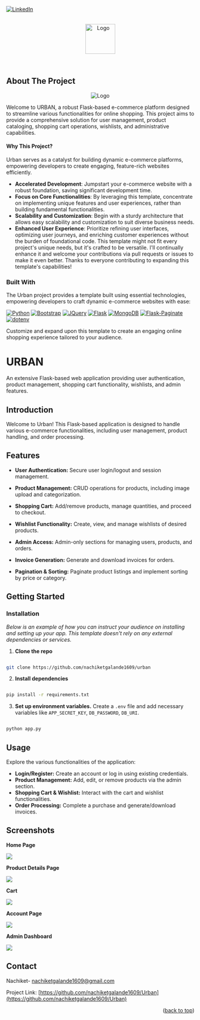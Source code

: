 

<a  name="readme-top"></a>

[![LinkedIn][linkedin-shield]][linkedin-url]

  

<br  />

<div  align="center">

<a  href="https://github.com/nachiketgalande1609/urban">

<img  src="https://github.com/nachiketgalande1609/urban/blob/main/static/images/logo1.png?raw=true"  alt="Logo"  height="80">

</div>

</a>

<p  align="center">

<br>

## About The Project

<div  align="center">

<img  src="https://github.com/nachiketgalande1609/urban/blob/main/screenshots/download_mac.png?raw=true"  alt="Logo">

</div>

Welcome to URBAN, a robust Flask-based e-commerce platform designed to streamline various functionalities for online shopping. This project aims to provide a comprehensive solution for user management, product cataloging, shopping cart operations, wishlists, and administrative capabilities.

#### Why This Project?

Urban serves as a catalyst for building dynamic e-commerce platforms, empowering developers to create engaging, feature-rich websites efficiently.

-   **Accelerated Development**: Jumpstart your e-commerce website with a robust foundation, saving significant development time.
-   **Focus on Core Functionalities**: By leveraging this template, concentrate on implementing unique features and user experiences, rather than building fundamental functionalities.
-   **Scalability and Customization**: Begin with a sturdy architecture that allows easy scalability and customization to suit diverse business needs.
-   **Enhanced User Experience**: Prioritize refining user interfaces, optimizing user journeys, and enriching customer experiences without the burden of foundational code.
This template might not fit every project's unique needs, but it's crafted to be versatile. I'll continually enhance it and welcome your contributions via pull requests or issues to make it even better. Thanks to everyone contributing to expanding this template's capabilities!

### Built With


The Urban project provides a template built using essential technologies, empowering developers to craft dynamic e-commerce websites with ease:

[![Python][Python]][Python-url] [![Bootstrap][Bootstrap.com]][Bootstrap-url] [![JQuery][JQuery.com]][JQuery-url] [![Flask][Flask]][Flask-url] [![MongoDB][MongoDB]][MongoDB-url] [![Flask-Paginate][Flask-Paginate]][Flask-Paginate-url] [![dotenv][dotenv]][dotenv-url]

Customize and expand upon this template to create an engaging online shopping experience tailored to your audience.

# URBAN

  

<!-- Project Description -->

An extensive Flask-based web application providing user authentication, product management, shopping cart functionality, wishlists, and admin features.

<!-- Introduction -->

## Introduction

  

Welcome to Urban! This Flask-based application is designed to handle various e-commerce functionalities, including user management, product handling, and order processing.

  

<!-- Features -->

## Features

  

- **User Authentication:** Secure user login/logout and session management.

- **Product Management:** CRUD operations for products, including image upload and categorization.

- **Shopping Cart:** Add/remove products, manage quantities, and proceed to checkout.

- **Wishlist Functionality:** Create, view, and manage wishlists of desired products.

- **Admin Access:** Admin-only sections for managing users, products, and orders.

- **Invoice Generation:** Generate and download invoices for orders.

- **Pagination & Sorting:** Paginate product listings and implement sorting by price or category.


<!-- GETTING STARTED -->

## Getting Started
  
### Installation

  

_Below is an example of how you can instruct your audience on installing and setting up your app. This template doesn't rely on any external dependencies or services._

  
1. **Clone the repo**

```sh

git clone https://github.com/nachiketgalande1609/urban

```

2. **Install dependencies**

```sh

pip install -r requirements.txt

```  
3. **Set up environment variables.**
	Create a `.env` file and add necessary variables like `APP_SECRET_KEY`, `DB_PASSWORD`, 	`DB_URI`.

```sh

python app.py

```
  
  
  

<!-- USAGE EXAMPLES -->

## Usage

Explore the various functionalities of the application:

-   **Login/Register:** Create an account or log in using existing credentials.
-   **Product Management:** Add, edit, or remove products via the admin section.
-   **Shopping Cart & Wishlist:** Interact with the cart and wishlist functionalities.
-   **Order Processing:** Complete a purchase and generate/download invoices.

## Screenshots

**Home Page**

<img src='https://github.com/nachiketgalande1609/urban/blob/main/screenshots/download_mac.png?raw=true'>

**Product Details Page**

<img src='https://github.com/nachiketgalande1609/urban/blob/main/screenshots/download%20(1)_mac.png?raw=true'>

**Cart**

<img src='https://github.com/nachiketgalande1609/urban/blob/main/screenshots/download%20(2)_mac.png?raw=true'>

**Account Page**

<img src='https://github.com/nachiketgalande1609/urban/blob/main/screenshots/download%20(3)_mac.png?raw=true'>

**Admin Dashboard**

<img src='https://github.com/nachiketgalande1609/urban/blob/main/screenshots/download%20(4)_mac.png?raw=true'>


<!-- CONTACT -->

## Contact

  

Nachiket- nachiketgalande1609@gmail.com

  

Project Link: [https://github.com/nachiketgalande1609/Urban](https://github.com/nachiketgalande1609/Urban)

  

<p align="right">(<a href="#readme-top">back to top</a>)</p>

<!-- MARKDOWN LINKS & IMAGES -->

<!-- https://www.markdownguide.org/basic-syntax/#reference-style-links -->

[linkedin-shield]: https://img.shields.io/badge/-LinkedIn-black.svg?style=for-the-badge&logo=linkedin&colorB=555

[linkedin-url]: https://www.linkedin.com/in/nachiketgalande/

[product-screenshot]: images/screenshot.png

[Python]: https://img.shields.io/badge/Python-3776AB?style=for-the-badge&logo=python&logoColor=white

[Flask]: https://img.shields.io/badge/Flask-000000?style=for-the-badge&logo=flask&logoColor=white

[Flask-url]: https://flask.palletsprojects.com/en/3.0.x/

[Flask-Paginate]: https://img.shields.io/badge/Flask_Paginate-%23161616.svg?style=for-the-badge&logo=flask&logoColor=white

[Flask-Paginate-url]: https://pythonhosted.org/Flask-paginate/

[dotenv]: https://img.shields.io/badge/dotenv-%23000000.svg?style=for-the-badge

[dotenv-url]: https://github.com/theskumar/python-dotenv

[MongoDB]: https://img.shields.io/badge/MongoDB-47A248?style=for-the-badge&logo=mongodb&logoColor=white

[MongoDB-url]: https://www.mongodb.com/

[Python-url]: https://www.python.org/

[Bootstrap.com]: https://img.shields.io/badge/Bootstrap-563D7C?style=for-the-badge&logo=bootstrap&logoColor=white

[Bootstrap-url]: https://getbootstrap.com

[JQuery.com]: https://img.shields.io/badge/jQuery-0769AD?style=for-the-badge&logo=jquery&logoColor=white

[JQuery-url]: https://jquery.com
